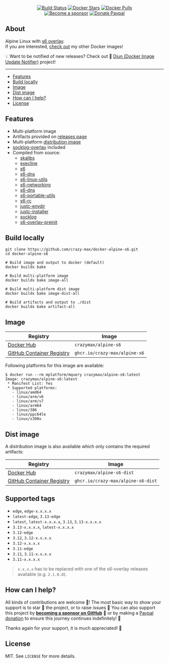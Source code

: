 <p align="center">
  <a href="https://github.com/crazy-max/docker-alpine-s6/actions?workflow=build"><img src="https://img.shields.io/github/workflow/status/crazy-max/docker-alpine-s6/build?label=build&logo=github&style=flat-square" alt="Build Status"></a>
  <a href="https://hub.docker.com/r/crazymax/alpine-s6/"><img src="https://img.shields.io/docker/stars/crazymax/alpine-s6.svg?style=flat-square&logo=docker" alt="Docker Stars"></a>
  <a href="https://hub.docker.com/r/crazymax/alpine-s6/"><img src="https://img.shields.io/docker/pulls/crazymax/alpine-s6.svg?style=flat-square&logo=docker" alt="Docker Pulls"></a>
  <br /><a href="https://github.com/sponsors/crazy-max"><img src="https://img.shields.io/badge/sponsor-crazy--max-181717.svg?logo=github&style=flat-square" alt="Become a sponsor"></a>
  <a href="https://www.paypal.me/crazyws"><img src="https://img.shields.io/badge/donate-paypal-00457c.svg?logo=paypal&style=flat-square" alt="Donate Paypal"></a>
</p>

## About

Alpine Linux with [s6 overlay](https://github.com/just-containers/s6-overlay/).<br />
If you are interested, [check out](https://hub.docker.com/r/crazymax/) my other Docker images!

💡 Want to be notified of new releases? Check out 🔔 [Diun (Docker Image Update Notifier)](https://github.com/crazy-max/diun) project!

___

* [Features](#features)
* [Build locally](#build-locally)
* [Image](#image)
* [Dist image](#dist-image)
* [How can I help?](#how-can-i-help)
* [License](#license)

## Features

* Multi-platform image
* Artifacts provided on [releases page](https://github.com/crazy-max/docker-alpine-s6/releases)
* Multi-platform [distribution image](#dist-image)
* [socklog-overlay](https://github.com/just-containers/socklog-overlay) included
* Compiled from source:
  * [skalibs](https://github.com/skarnet/skalibs)
  * [execline](https://github.com/skarnet/execline)
  * [s6](https://github.com/skarnet/s6)
  * [s6-dns](https://github.com/skarnet/s6-dns)
  * [s6-linux-utils](https://github.com/skarnet/s6-linux-utils)
  * [s6-networking](https://github.com/skarnet/s6-networking)
  * [s6-dns](https://github.com/skarnet/s6-dns)
  * [s6-portable-utils](https://github.com/skarnet/s6-portable-utils)
  * [s6-rc](https://github.com/skarnet/s6-rc)
  * [justc-envdir](https://github.com/just-containers/justc-envdir)
  * [justc-installer](https://github.com/just-containers/justc-installer)
  * [socklog](https://github.com/just-containers/socklog)
  * [s6-overlay-preinit](https://github.com/just-containers/s6-overlay-preinit)

## Build locally

```shell
git clone https://github.com/crazy-max/docker-alpine-s6.git
cd docker-alpine-s6

# Build image and output to docker (default)
docker buildx bake

# Build multi-platform image
docker buildx bake image-all

# Build multi-platform dist image
docker buildx bake image-dist-all

# Build artifacts and output to ./dist
docker buildx bake artifact-all
```

## Image

| Registry                                                                                         | Image                           |
|--------------------------------------------------------------------------------------------------|---------------------------------|
| [Docker Hub](https://hub.docker.com/r/crazymax/alpine-s6/)                                            | `crazymax/alpine-s6`                 |
| [GitHub Container Registry](https://github.com/users/crazy-max/packages/container/package/alpine-s6)  | `ghcr.io/crazy-max/alpine-s6`        |

Following platforms for this image are available:

```
$ docker run --rm mplatform/mquery crazymax/alpine-s6:latest
Image: crazymax/alpine-s6:latest
 * Manifest List: Yes
 * Supported platforms:
   - linux/amd64
   - linux/arm/v6
   - linux/arm/v7
   - linux/arm64
   - linux/386
   - linux/ppc64le
   - linux/s390x
```

## Dist image

A distribution image is also available which only contains the required artifacts:

| Registry                                                                                         | Image                           |
|--------------------------------------------------------------------------------------------------|---------------------------------|
| [Docker Hub](https://hub.docker.com/r/crazymax/alpine-s6-dist/)                                            | `crazymax/alpine-s6-dist`                 |
| [GitHub Container Registry](https://github.com/users/crazy-max/packages/container/package/alpine-s6-dist)  | `ghcr.io/crazy-max/alpine-s6-dist`        |

## Supported tags

* `edge`, `edge-x.x.x.x`
* `latest-edge`, `3.13-edge`
* `latest`, `latest-x.x.x.x`, `3.13`, `3.13-x.x.x.x`
* `3.13-x.x.x.x`, `latest-x.x.x.x`
* `3.12-edge`
* `3.12`, `3.12-x.x.x.x`
* `3.12-x.x.x.x`
* `3.11-edge`
* `3.11`, `3.11-x.x.x.x`
* `3.11-x.x.x.x`

> `x.x.x.x` has to be replaced with one of the s6-overlay releases available (e.g. `2.1.0.0`).

## How can I help?

All kinds of contributions are welcome :raised_hands:! The most basic way to show your support is to star :star2:
the project, or to raise issues :speech_balloon: You can also support this project by
[**becoming a sponsor on GitHub**](https://github.com/sponsors/crazy-max) :clap: or by making a
[Paypal donation](https://www.paypal.me/crazyws) to ensure this journey continues indefinitely! :rocket:

Thanks again for your support, it is much appreciated! :pray:

## License

MIT. See `LICENSE` for more details.
